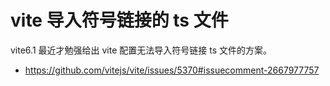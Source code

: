 # vite 导入符号链接的 ts 文件

vite6.1 最近才勉强给出 vite 配置无法导入符号链接 ts 文件的方案。

- https://github.com/vitejs/vite/issues/5370#issuecomment-2667977757
